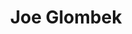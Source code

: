 ---
layout: home

section: home

title: Joe Glombek
redirect_from:
    - ""
    - "/ombek/contact/"
---